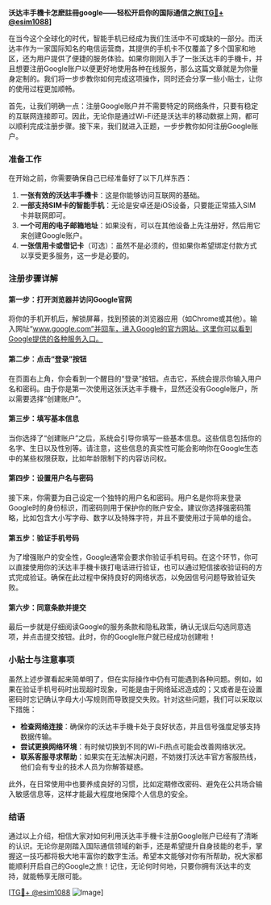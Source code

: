 **沃达丰手機卡怎麽註冊google——轻松开启你的国际通信之旅[[TG💪+ @esim1088](https://t.me/s/esim1088)]**

在当今这个全球化的时代，智能手机已经成为我们生活中不可或缺的一部分。而沃达丰作为一家国际知名的电信运营商，其提供的手机卡不仅覆盖了多个国家和地区，还为用户提供了便捷的服务体验。如果你刚刚入手了一张沃达丰的手機卡，并且想要注册Google账户以便更好地使用各种在线服务，那么这篇文章就是为你量身定制的。我们将一步步教你如何完成这项操作，同时还会分享一些小贴士，让你的使用过程更加顺畅。

首先，让我们明确一点：注册Google账户并不需要特定的网络条件，只要有稳定的互联网连接即可。因此，无论你是通过Wi-Fi还是沃达丰的移动数据上网，都可以顺利完成注册步骤。接下来，我们就进入正题，一步步教你如何注册Google账户。

### 准备工作

在开始之前，你需要确保自己已经准备好了以下几样东西：

1. **一张有效的沃达丰手機卡**：这是你能够访问互联网的基础。
2. **一部支持SIM卡的智能手机**：无论是安卓还是iOS设备，只要能正常插入SIM卡并联网即可。
3. **一个可用的电子邮箱地址**：如果没有，可以在其他设备上先注册好，然后用它来创建Google账户。
4. **一张信用卡或借记卡**（可选）：虽然不是必须的，但如果你希望绑定付款方式以享受更多服务，这一步是必要的。

### 注册步骤详解

#### 第一步：打开浏览器并访问Google官网

将你的手机开机后，解锁屏幕，找到预装的浏览器应用（如Chrome或其他）。输入网址“www.google.com”并回车，进入Google的官方网站。这里你可以看到Google提供的各种服务入口。

#### 第二步：点击“登录”按钮

在页面右上角，你会看到一个醒目的“登录”按钮。点击它，系统会提示你输入用户名和密码。由于你是第一次使用这张沃达丰手機卡，显然还没有Google账户，所以需要选择“创建账户”。

#### 第三步：填写基本信息

当你选择了“创建账户”之后，系统会引导你填写一些基本信息。这些信息包括你的名字、生日以及性别等。请注意，这些信息的真实性可能会影响你在Google生态中的某些权限获取，比如年龄限制下的内容访问权。

#### 第四步：设置用户名与密码

接下来，你需要为自己设定一个独特的用户名和密码。用户名是你将来登录Google时的身份标识，而密码则用于保护你的账户安全。建议你选择强密码策略，比如包含大小写字母、数字以及特殊字符，并且不要使用过于简单的组合。

#### 第五步：验证手机号码

为了增强账户的安全性，Google通常会要求你验证手机号码。在这个环节，你可以直接使用你的沃达丰手機卡拨打电话进行验证，也可以通过短信接收验证码的方式完成验证。确保在此过程中保持良好的网络状态，以免因信号问题导致验证失败。

#### 第六步：同意条款并提交

最后一步就是仔细阅读Google的服务条款和隐私政策，确认无误后勾选同意选项，并点击提交按钮。此时，你的Google账户就已经成功创建啦！

### 小贴士与注意事项

虽然上述步骤看起来简单明了，但在实际操作中仍有可能遇到各种问题。例如，如果在验证手机号码时出现超时现象，可能是由于网络延迟造成的；又或者是在设置密码时忘记确认字母大小写规则而导致提交失败。针对这些问题，我们可以采取以下措施：

- **检查网络连接**：确保你的沃达丰手機卡处于良好状态，并且信号强度足够支持数据传输。
- **尝试更换网络环境**：有时候切换到不同的Wi-Fi热点可能会改善网络状况。
- **联系客服寻求帮助**：如果实在无法解决问题，不妨拨打沃达丰官方客服热线，他们会有专业的技术人员为你解答疑惑。

此外，在日常使用中也要养成良好的习惯，比如定期修改密码、避免在公共场合输入敏感信息等，这样才能最大程度地保障个人信息的安全。

### 结语

通过以上介绍，相信大家对如何利用沃达丰手機卡注册Google账户已经有了清晰的认识。无论你是刚踏入国际通信领域的新手，还是希望提升自身技能的老手，掌握这一技巧都将极大地丰富你的数字生活。希望本文能够对你有所帮助，祝大家都能顺利开启自己的Google之旅！记住，无论何时何地，只要你拥有沃达丰的支持，就能畅享无限可能。

[[TG💪+ @esim1088](https://t.me/s/esim1088) ![Image](https://i.postimg.cc/4NQfJmqS/Snipaste-2025-05-13-00-14-12.png)]